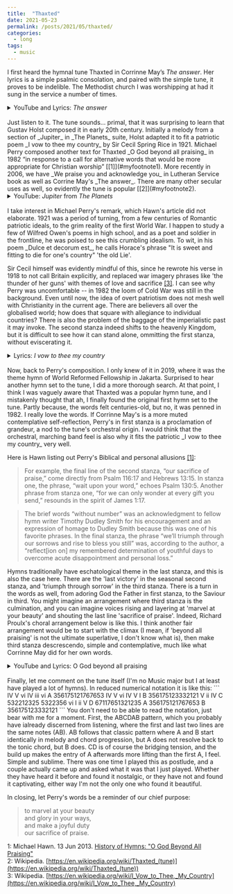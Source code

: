 ```yaml
---
title:  "Thaxted"
date: 2021-05-23
permalink: /posts/2021/05/thaxted/
categories: 
  - long
tags:
  - music 
---
```

  
I first heard the hymnal tune Thaxted in Corrinne May’s _The answer_. Her lyrics is a simple psalmic consolation, and paired with the simple tune, it proves to be indelible. The Methodist church I was worshipping at had it sung in the service a number of times. 

<details>
<summary>YouTube and Lyrics: <i>The answer</i></summary>

<iframe width="560" height="315" src="https://www.youtube.com/embed/x9A7WwbDgqk" title="YouTube video player" frameborder="0" allow="accelerometer; autoplay; clipboard-write; encrypted-media; gyroscope; picture-in-picture" allowfullscreen></iframe>
<br> 
I believe You are the answer to every tear I’ve cried<br>  
I believe that You are with me<br>
My rising and my light<br>
Give me strength when I am weary<br>
Give me hope when I can’t see<br>
Through the crosses I must carry<br>
Lord, bind my heart to Thee<br>
That when all my days are over<br>
And all my chores are done<br>
I may see Your risen Glory<br>
Forever where You are
</details> 
<br>
Just listen to it. The tune sounds… primal, that it was surprising to learn that Gustav Holst composed it in early 20th century. Initially a melody from a section of _Jupiter_ in  _The Planets_ suite, Holst adapted it to fit a patriotic poem _I vow to thee my country_ by Sir Cecil Spring Rice in 1921. Michael Perry composed another text for Thaxted _O God beyond all praising_ in 1982 “in response to a call for alternative words that would be more appropriate for Christian worship” [[1]](#myfootnote1). More recently in 2006, we have _We praise you and acknowledge you_ in Lutheran Service book as well as Corrine May's _The answer_. There are many other secular uses as well, so evidently the tune is popular [[2]](#myfootnote2).    
  
<details>
<summary>YouTube: <i>Jupiter</i> from <i>The Planets</i></summary>
<iframe width="560" height="315" src="https://www.youtube.com/embed/T0Fx24Xzc3U" title="YouTube video player" frameborder="0" allow="accelerometer; autoplay; clipboard-write; encrypted-media; gyroscope; picture-in-picture" allowfullscreen></iframe>
</details>  
<br>
I take interest in Michael Perry's remark, which Hawn's article did not elaborate. 1921 was a period of turning, from a few centuries of Romantic patriotic ideals, to the grim reality of the first World War. I happen to study a few of Wilfred Owen's poems in high school, and as a poet and soldier in the frontline, he was poised to see this crumbling idealism. To wit, in his poem _Dulce et decorum est_, he calls Horace's phrase "It is sweet and fitting to die for one's country" 'the old Lie'. 

Sir Cecil himself was evidently mindful of this, since he rewrote his verse in 1918 to not call Britain explicitly, and replaced war imagery phrases like 'the thunder of her guns' with themes of love and sacrifice [[3]](#myfootnote3). I can see why Perry was uncomfortable -- in 1982 the loom of Cold War was still in the background. Even until now, the idea of overt patriotism does not mesh well with Christianity in the current age. There are believers all over the globalised world; how does that square with allegiance to individual countries? There is also the problem of the baggage of the imperialistic past it may invoke.
The second stanza indeed shifts to the heavenly Kingdom, but it is difficult to see how it can stand alone, ommitting the first stanza, without eviscerating it.

<details>
<summary>Lyrics: <i>I vow to thee my country</i></summary>
I vow to thee, my country, all earthly things above,<br>
Entire and whole and perfect, the service of my love;<br>
The love that asks no questions, the love that stands the test,<br>
That lays upon the altar the dearest and the best;<br>
The love that never falters, the love that pays the price,<br>
The love that makes undaunted the final sacrifice.<br>
<br>
And there's another country, I've heard of long ago,<br>
Most dear to them that love her, most great to them that know;<br>
We may not count her armies, we may not see her King;<br>
Her fortress is a faithful heart, her pride is suffering;<br>
And soul by soul and silently her shining bounds increase,<br>
And her ways are ways of gentleness, and all her paths are peace
</details>
<br>
Now, back to Perry's composition. I only knew of it in 2019, where it was the theme hymn of World Reformed Fellowship in Jakarta. Surprised to hear another hymn set to the tune, I did a more thorough search. At that point, I think I was vaguely aware that Thaxted was a popular hymn tune, and I mistakenly thought that ah, I finally found the original first hymn set to the tune. Partly because, the words felt centuries-old, but no, it was penned in 1982. I really love the words. If Corrinne May's is a more muted contemplative self-reflection, Perry's in first stanza is a proclamation of grandeur, a nod to the tune's orchestral origin. I would think that the orchestral, marching band feel is also why it fits the patriotic _I vow to thee my country_ very well. 

Here is Hawn listing out Perry's Biblical and personal allusions [[1]](#myfootnote1):
>For example, the final line of the second stanza, “our sacrifice of praise,” come directly from Psalm 116:17 and Hebrews 13:15. In stanza one, the phrase, “wait upon your word,” echoes Psalm 130:5. Another phrase from stanza one, “for we can only wonder at every gift you send,” resounds in the spirit of James 1:17.  
   
>The brief words “without number” was an acknowledgment to fellow hymn writer Timothy Dudley Smith for his encouragement and an expression of homage to Dudley Smith because this was one of his favorite phrases. In the final stanza, the phrase “we’ll triumph through our sorrows and rise to bless you still” was, according to the author, a “reflect[ion on] my remembered determination of youthful days to overcome acute disappointment and personal loss.”

Hymns traditionally have eschatological theme in the last stanza, and this is also the case here. There are the 'last victory' in the seasonal second stanza, and 'triumph through sorrow' in the third stanza. There is a turn in the words as well, from adoring God the Father in first stanza, to the Saviour in third. You might imagine an arrangement where third stanza is the culmination, and you can imagine voices rising and layering at 'marvel at your beauty' and shouting the last line 'sacrifice of praise'. Indeed, Richard Proulx's choral arrangement below is like this. I think another fair arrangement would be to start with the climax (I mean, if 'beyond all praising' is not the ultimate superlative, I don't know what is), then make third stanza descrescendo, simple and contemplative, much like what Corrinne May did for her own words.  

<details>
<summary>YouTube and Lyrics: O God beyond all praising</summary>
<iframe width="560" height="315" src="https://www.youtube.com/embed/DBoxFBgdFl0" title="YouTube video player" frameborder="0" allow="accelerometer; autoplay; clipboard-write; encrypted-media; gyroscope; picture-in-picture" allowfullscreen></iframe>
<br>
1 O God beyond all praising,<br>
we worship you today<br>
and sing the love amazing<br>
that songs cannot repay;<br>
for we can only wonder<br>
at every gift you send,<br>
at blessings without number<br>
and mercies without end:<br>
we lift our hearts before you<br>
and wait upon your word,<br>
we honour and adore you,<br>
our great and mighty Lord.<br>
<br>
2* The flower of earthly splendor<br>
in time must surely die,<br>
its fragile bloom surrender to you,<br>
the Lord most high;<br>
but hidden from all nature<br>
the eternal seed is sown<br>
though small in mortal stature,<br>
to heaven's garden grown;<br>
for Christ the man from heaven<br>
from death has set us free,<br>
and we through him<br>
are given the final victory.<br>
<br>
3 Then hear, O gracious Saviour,<br>
accept the love we bring,<br>
that we who know your favour<br>
may serve you as our king;<br>
and whether our tomorrows<br>
be filled with good or ill,<br>
we'll triumph through our sorrows<br>
and rise to bless you still:<br>
to marvel at your beauty<br>
and glory in your ways,<br>
and make a joyful duty<br>
our sacrifice of praise.<br>
<br>
*verse 2, based on I Corinthians 15 is seasonal and would normally be omitted
</details>
<br>
Finally, let me comment on the tune itself (I'm no Music major but I at least have played a lot of hymns). In reduced numerical notation it is like this:
```
    IV V  vi IV iii vi 
A 356175121767653
    IV V  vi IV V I
B 356175123332121
      V       ii  IV
C 532212325 5322356
     vi  I ii  V  
D 67117651321235
A 356175121767653
B 356175123332121
```
You don't need to be able to read the notation, just bear with me for a moment. First, the ABCDAB pattern, which you probably have ialready discerned from listening, where the first and last two lines are the same notes (AB). AB follows that classic pattern where A and B start identically in melody and chord progression, but A does not resolve back to the tonic chord, but B does. CD is of course the bridging tension, and the build up makes the entry of A afterwards more lifting than the first A, I feel. 
Simple and sublime. There was one time I played this as postlude, and a couple actually came up and asked what it was that I just played.  
Whether they have heard it before and found it nostalgic, or they have not and found it captivating, either way I'm not the only one who found it beautiful. 

In closing, let Perry's words be a reminder of our chief purpose:
<blockquote>
to marvel at your beauty<br>
and glory in your ways,<br>
and make a joyful duty<br>
our sacrifice of praise.<br>
</blockquote>

<a name="myfootnote1">1</a>: Michael Hawn. 13 Jun 2013. [History of Hymns: "O God Beyond All Praising"](https://www.umcdiscipleship.org/resources/history-of-hymns-o-god-beyond-all-praising)  
<a name="myfootnote2">2</a>: Wikipedia. [https://en.wikipedia.org/wiki/Thaxted_(tune)](https://en.wikipedia.org/wiki/Thaxted_(tune))  
<a name="myfootnote3">3</a>: Wikipedia. [https://en.wikipedia.org/wiki/I_Vow_to_Thee,_My_Country](https://en.wikipedia.org/wiki/I_Vow_to_Thee,_My_Country)
